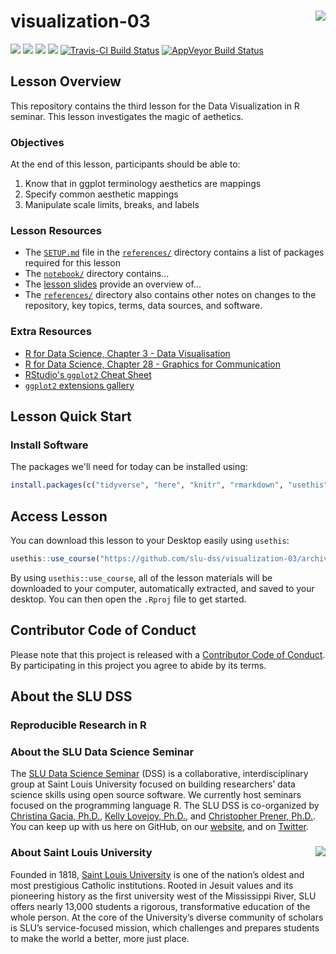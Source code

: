 # visualization-03 <img src="/img/logo.png" align="right" />
[![](https://img.shields.io/badge/seminar-seminar%20name-brightgreen.svg)](https://github.com/slu-dss/visualization-03/)
[![](https://img.shields.io/badge/lesson%20status-under%20development-red.svg)](https://github.com/slu-dss/visualization-03/)
[![](https://img.shields.io/github/release/slu-dss/visualization-03.svg?label=version)](https://github.com/slu-dss/visualization-03/releases)
[![](https://img.shields.io/github/last-commit/slu-dss/visualization-03.svg)](https://github.com/slu-dss/visualization-03/commits/master)
[![Travis-CI Build Status](https://travis-ci.org/slu-dss/visualization-03.svg?branch=master)](https://travis-ci.org/slu-dss/visualization-03)
[![AppVeyor Build Status](https://ci.appveyor.com/api/projects/status/github/slu-dss/visualization-03?branch=master&svg=true)](https://ci.appveyor.com/project/slu-dss/visualization-03)

## Lesson Overview
This repository contains the third lesson for the Data Visualization in R seminar. This lesson investigates the magic of aethetics.

### Objectives
At the end of this lesson, participants should be able to:

1. Know that in ggplot terminology aesthetics are mappings
2. Specify common aesthetic mappings
3. Manipulate scale limits, breaks, and labels

### Lesson Resources
* The [`SETUP.md`](/references/SETUP.md) file in the [`references/`](/references) directory contains a list of packages required for this lesson
* The [`notebook/`](/notebook) directory contains...
* The [lesson slides](https://slu-dss.github.io/<repo>/) provide an overview of...
* The [`references/`](/references) directory also contains other notes on changes to the repository, key topics, terms, data sources, and software.

### Extra Resources
* [R for Data Science, Chapter 3 - Data Visualisation](https://r4ds.had.co.nz/data-visualisation.html)
* [R for Data Science, Chapter 28 - Graphics for Communication](https://r4ds.had.co.nz/graphics-for-communication.html)
* [RStudio's `ggplot2` Cheat Sheet](https://www.rstudio.com/resources/cheatsheets/#ggplot2)
* [`ggplot2` extensions gallery](http://www.ggplot2-exts.org/gallery/)

## Lesson Quick Start
### Install Software
The packages we'll need for today can be installed using:

```r
install.packages(c("tidyverse", "here", "knitr", "rmarkdown", "usethis", "cowplot", "skimr"))
```

## Access Lesson
You can download this lesson to your Desktop easily using `usethis`:

```r
usethis::use_course("https://github.com/slu-dss/visualization-03/archive/master.zip")
```

By using `usethis::use_course`, all of the lesson materials will be downloaded to your computer, automatically extracted, and saved to your desktop. You can then open the `.Rproj` file to get started.

## Contributor Code of Conduct
Please note that this project is released with a [Contributor Code of Conduct](.github/CODE_OF_CONDUCT.md). By participating in this project you agree to abide by its terms.

## About the SLU DSS
### Reproducible Research in R

### About the SLU Data Science Seminar
The [SLU Data Science Seminar](https://slu-dss.githb.io) (DSS) is a collaborative, interdisciplinary group at Saint Louis University focused on building researchers’ data science skills using open source software. We currently host seminars focused on the programming language R. The SLU DSS is co-organized by [Christina Gacia, Ph.D.](mailto:christina.garcia@slu.edu), [Kelly Lovejoy, Ph.D.](mailto:kelly.lovejoy@slu.edu), and [Christopher Prener, Ph.D.](mailto:chris.prener@slu.edu}). You can keep up with us here on GitHub, on our [website](https://slu-dss.githb.io), and on [Twitter](https://twitter.com/SLUDSS).

### About Saint Louis University <img src="/img/sluLogo.png" align="right" />
Founded in 1818, [Saint Louis University](http://www.slu.edu) is one of the nation’s oldest and most prestigious Catholic institutions. Rooted in Jesuit values and its pioneering history as the first university west of the Mississippi River, SLU offers nearly 13,000 students a rigorous, transformative education of the whole person. At the core of the University’s diverse community of scholars is SLU’s service-focused mission, which challenges and prepares students to make the world a better, more just place.
